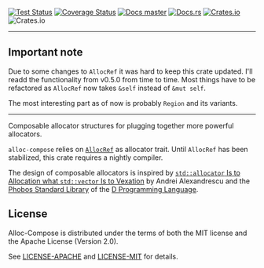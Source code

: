 [![Test Status](https://github.com/TimDiekmann/alloc-compose/workflows/Test/badge.svg?event=push&branch=master)](https://github.com/TimDiekmann/alloc-compose/actions?query=workflow%3ATest+event%3Apush+branch%3Amaster)
[![Coverage Status](https://codecov.io/gh/TimDiekmann/alloc-compose/branch/master/graph/badge.svg)](https://codecov.io/gh/TimDiekmann/alloc-compose)
[![Docs master](https://img.shields.io/static/v1?label=docs&message=master&color=5479ab)](https://timdiekmann.github.io/alloc-compose/alloc_compose/index.html)
[![Docs.rs](https://docs.rs/alloc-compose/badge.svg)](https://docs.rs/alloc-compose)
[![Crates.io](https://img.shields.io/crates/v/alloc-compose)](https://crates.io/crates/alloc-compose)
![Crates.io](https://img.shields.io/crates/l/alloc-compose)

---

Important note
--------------

Due to some changes to `AllocRef` it was hard to keep this crate updated. I'll readd the functionality from v0.5.0 from time to time. Most things have to be refactored as `AllocRef` now takes `&self` instead of `&mut self`.

The most interesting part as of now is probably `Region` and its variants.

---

Composable allocator structures for plugging together more powerful allocators.

`alloc-compose` relies on [`AllocRef`] as allocator trait. Until `AllocRef` has been stabilized, this crate requires a nightly compiler.


The design of composable allocators is inspired by
[`std::allocator` Is to Allocation what `std::vector` Is to Vexation][vid] by Andrei
Alexandrescu and the [Phobos Standard Library][phobos] of the [D Programming Language][D].

[`AllocRef`]: https://doc.rust-lang.org/nightly/core/alloc/trait.AllocRef.html
[vid]: https://www.youtube.com/watch?v=LIb3L4vKZ7U
[phobos]: https://github.com/dlang/phobos
[D]: https://dlang.org/

License
-------

Alloc-Compose is distributed under the terms of both the MIT license and the Apache License (Version 2.0).

See [LICENSE-APACHE](https://github.com/TimDiekmann/alloc-compose/blob/master/LICENSE-APACHE) and [LICENSE-MIT](https://github.com/TimDiekmann/alloc-compose/blob/master/LICENSE-MIT) for details.
